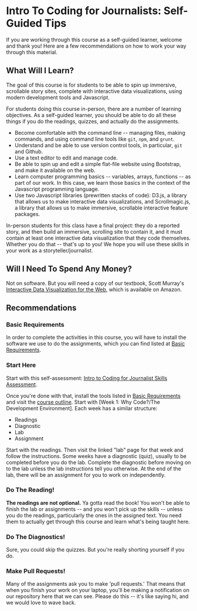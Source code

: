 # Intro To Coding for Journalists: Self-Guided Tips

If you are working through this course as a self-guided learner, welcome and thank you! Here are a few recommendations on how to work your way through this material.

## What Will I Learn?

The goal of this course is for students to be able to spin up immersive, scrollable story sites, complete with interactive data visualizations, using modern development tools and Javascript.

For students doing this course in-person, there are a number of learning objectives. As a self-guided learner, you should be able to do all these things if you do the readings, quizzes, and actually do the assignments.

* Become comfortable with the command line -- managing files, making commands, and using command line tools like `git`, `npm`, and `grunt`.
* Understand and be able to use version control tools, in particular, `git` and Github.
* Use a text editor to edit and manage code.
* Be able to spin up and edit a simple flat-file website using Bootstrap, and make it available on the web.
* Learn computer programming basics -- variables, arrays, functions -- as part of our work. In this case, we learn those basics in the context of the Javascript programming language.
* Use two Javascript libraries (prewritten stacks of code): D3.js, a library that allows us to make interactive data visualizations, and Scrollmagic.js, a library that allows us to make immersive, scrollable interactive feature packages.

In-person students for this class have a final project: they do a reported story, and then build an immersive, scrolling site to contain it, and it must contain at least one interactive data visualization that they code themselves. Whether you do that -- that's up to you! We hope you will use these skills in your work as a storyteller/journalist.

## Will I Need To Spend Any Money?

Not on software. But you will need a copy of our textbook, Scott Murray's [Interactive Data Visualization for the Web](https://www.amazon.com/Interactive-Data-Visualization-Web-Introduction/dp/1491921285/ref=dp_ob_title_bk), which is available on Amazon.

## Recommendations

### Basic Requirements

In order to complete the activities in this course, you will have to install the software we use to do the assignments, which you can find listed at [Basic Requirements](basic-requirements.md).

### Start Here

Start with this self-assessment: [Intro to Coding for Journalist Skills Assessment](https://docs.google.com/forms/d/e/1FAIpQLSdTTlIj_aQ0yp9NFLXKr5xMXPpLFxbz0OzamPcYWTyU7698xQ/viewform?usp=sf_link).

Once you're done with that, install the tools listed in [Basic Requirements](basic-requirements.md) and visit the [course outline](README.md). Start with [Week 1: Why Code?/The Development Environment]. Each week has a similar structure:

* Readings
* Diagnostic
* Lab
* Assignment

Start with the readings. Then visit the linked "lab" page for that week and follow the instructions. Some weeks have a diagnostic (quiz), usually to be completed before you do the lab. Complete the diagnostic before moving on to the lab unless the lab instructions tell you otherwise. At the end of the lab, there will be an assignment for you to work on independently.

### Do The Reading!

**The readings are not optional.** Ya gotta read the book! You won't be able to finish the lab or assignments -- and you won't pick up the skills -- unless you do the readings, particularly the ones in the assigned text. You need them to actually get through this course and learn what's being taught here.

### Do The Diagnostics!

Sure, you could skip the quizzes. But you're really shorting yourself if you do.

### Make Pull Requests!

Many of the assignments ask you to make 'pull requests.' That means that when you finish your work on your laptop, you'll be making a notification on our repository here that we can see. Please do this -- it's like saying hi, and we would love to wave back.

